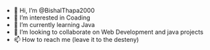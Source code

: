 - 👋 Hi, I’m @BishalThapa2000
- 👀 I’m interested in Coading
- 🌱 I’m currently learning Java
- 💞️ I’m looking to collaborate on Web Development and java projects
- 📫 How to reach me (leave it to the desteny)

<!---
BishalThapa2000/BishalThapa2000 is a ✨ special ✨ repository because its `README.md` (this file) appears on your GitHub profile.
You can click the Preview link to take a look at your changes.
--->
